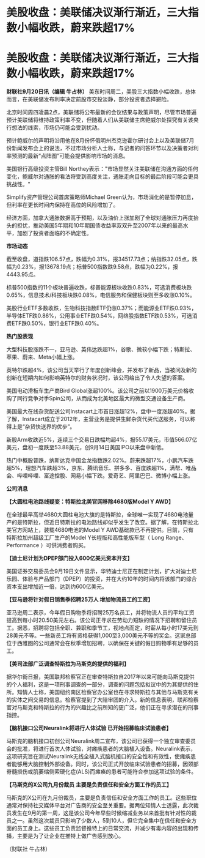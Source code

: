 # 美股收盘：美联储决议渐行渐近，三大指数小幅收跌，蔚来跌超17%

# 美股收盘：美联储决议渐行渐近，三大指数小幅收跌，蔚来跌超17%

**财联社9月20日讯（编辑 牛占林）** 美东时间周二，美股三大指数小幅收跌，总体而言，在美联储发布利率决定前股市交投淡静，部分投资者选择避险。

北京时间周四凌晨2点，美联储将公布最新的会议结果与政策声明，尽管市场普遍预计美联储将维持政策利率不变，但随着人们从美联储主席鲍威尔处探究有关该央行想法的线索，市场仍可能会受到扰动。

预计鲍威尔的声明将沿用他在8月份怀俄明州杰克逊霍尔研讨会上以及美联储7月份新闻发布会上的说法，不过市场分析人士称，与记者的问答环节以及决策者对利率预测的最新“点阵图”可能会提供影响市场的消息。

美国银行高级投资主管Bill
Northey表示："市场显然关注美联储在沟通方面的任何变化，鲍威尔对通胀的看法将受到高度关注，通胀走向目标的最后阶段可能会更具挑战性。"

Simplify资产管理公司首席策略师Michael Green认为，市场消化的是暂停加息，但利率在更长时间内保持在高位的风险增加了。

经济方面，加拿大通胀数据高于预期，以及油价上涨加剧了全球对通胀压力再度抬头的担忧，推动美国5年期和10年期国债收益率双双升至2007年以来的最高水平，加剧了投资者面临的不确定性。

**市场动态**

截至收盘，道指跌106.57点，跌幅为0.31%，报34517.73点；纳指跌32.05点，跌幅为0.23%，报13678.19点；标普500指数跌9.58点，跌幅为0.22%，报4443.95点。

标普500指数的11个板块普遍收跌，标普能源板块收跌0.83%，可选消费板块跌0.65%，信息技术/科技板块跌0.08%，电信服务和保健板块则至多收涨0.10%。

美股行业ETF多数收跌，生物科技指数ETF仍涨0.37%；而能源业ETF跌0.93%，半导体ETF跌0.86%，公用事业ETF跌0.54%，网络股指数ETF跌0.53%，可选消费ETF跌0.50%，银行业ETF跌0.40%。

**热门股表现**

大型科技股涨跌不一，亚马逊、英伟达跌超1%，谷歌、微软小幅下跌；特斯拉、苹果、蔚来、Meta小幅上涨。

英特尔跌超4%，该公司当天举行了年度创新峰会，并发布了新品，当被问及新的创新在短期内如何影响英特尔的财务状况时，该公司给出了令人失望的答案。

美国电动滑板车生产商Bird
Global涨超100%。该公司之前以1900万美元价格收购了同行竞争对手Spin公司，从而成为北美地区最大的微型交通设备生产商。

美国最大在线杂货配送公司Instacart上市首日涨超12%，盘中一度涨超40%。据了解，Instacart成立于2012年，主营业务是提供生鲜杂货代买代送服务，可以称得上是“杂货快送界的优步”。

新股Arm收跌近5%，连续三个交易日跌幅均超4%，报55.17美元，市值566.07亿美元，盘初一度跌至53.88美元，创9月14日美国IPO以来盘中新低。

热门中概股普跌，纳斯达克中国金龙指数跌2.02%。蔚来跌超17%，小鹏汽车跌超5%，理想汽车跌超3%，京东、腾讯音乐、拼多多、百度跌超1%，满帮、唯品会、哔哩哔哩、富途控股、网易小幅下跌。爱奇艺、阿里巴巴、微博小幅上涨。

**公司消息**

**【大圆柱电池路线疑变：特斯拉北美官网移除4680版Model Y AWD】**

在全球最早高举4680大圆柱电池大旗的是特斯拉，全球唯一实现了4680电池量产的是特斯拉，但近日特斯拉的电池路线却似乎发生了改变。据了解，在特斯拉北美官方网站上，装载4680电池的Model
Y AWD基础款已不再提供。目前，只有特斯拉加州超级工厂生产的Model Y长程版和高性能版车型（ Long Range、Performance
）可供消费者购买。

**【迪士尼计划为DPEP部门投入600亿美元资本开支】**

美国证券交易委员会9月19日文件显示，华特迪士尼正在制定计划，扩大对迪士尼乐园、体验与产品部门（DPEP）的投资，并在大约10年的时间内将该部门的综合资本支出增加近一倍，达到约600亿美元。

**【亚马逊将针对假日销售季招聘25万人 增加物流员工的工资】**

亚马逊周二表示，今年假日购物季将招聘25万名员工，并将物流人员的平均工资提高到每小时20.50美元左右。该公司正寻求在劳动力短缺的情况下招聘和留住员工。据悉，招聘将包括全职、兼职和季节工，视地点而定，时薪从每小时17美元到28美元不等。一些新员工将有资格获得1,000至3,000美元不等的奖金。这家总部位于西雅图的公司通常会在秋季增加招聘，以确保在关键的假日购物季有足够的员工。

**【美司法部广泛调查特斯拉为马斯克的提供的福利】**

据华尔街日报，美国联邦检察官正在审查特斯拉自2017年以来可能向马斯克提供的个人福利，这是一项刑事调查的一部分，调查的问题包括拟议中的为其提供的住所。知情人士称，美国纽约南区检察官办公室也在寻求特斯拉与其他与马斯克有关的实体之间交易的信息。检察官提到了大陪审团的介入。新的信息表明，联邦检察官对马斯克和特斯拉的行为的兴趣比之前所知的更广泛，他们正在寻求潜在的刑事指控。

**【脑机接口公司Neuralink将进行人体试验 已开始招募临床试验患者】**

马斯克的脑机接口初创公司Neuralink周二宣布，该公司已获得一个独立审查委员会的批准，将进行首次人体试验，对瘫痪患者的大脑植入设备。Neuralink表示，这项研究旨在测试Neuralink无线全植入式脑机接口的安全性和有效性，使瘫痪患者能够用大脑控制外部设备。同时，该公司正式开放临床试验患者的招募，因颈部脊髓损伤或肌萎缩侧索硬化症(ALS)而瘫痪的患者可能符合参加这项试验的条件。

**【马斯克的X公司九月份裁员 主要是负责信任和安全方面工作的员工】**

马斯克的X公司在九月份裁员，主要是负责信任和安全方面工作的员工。这些职位通常对保持社交媒体平台对广告商的安全至关重要。据两位知情人士透露，此次裁员发生在9月的第一周，这是该公司今年早些时候缩减业务以来首批有针对性的裁员之一。虽然这次裁员只影响了少数人，5到10人，但它完全集中在信任和安全方面的员工身上。这些员工负责监督推特上的日常交流，并减少有毒内容的出现和传播，主要是为了让企业在推特上做广告感到放心。

（财联社 牛占林）

